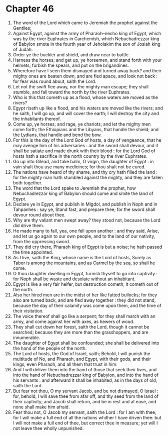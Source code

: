# Chapter 46

1. The word of the Lord which came to Jeremiah the prophet against the Gentiles;
2. Against Egypt, against the army of Pharaoh–necho king of Egypt, which was by the river Euphrates in Carchemish, which Nebuchadrezzar king of Babylon smote in the fourth year of Jehoiakim the son of Josiah king of Judah.
3. Order ye the buckler and shield, and draw near to battle.
4. Harness the horses; and get up, ye horsemen, and stand forth with your helmets; furbish the spears, and put on the brigandines.
5. Wherefore have I seen them dismayed and turned away back? and their mighty ones are beaten down, and are fled apace, and look not back : for fear was round about, saith the Lord.
6. Let not the swift flee away, nor the mighty man escape; they shall stumble, and fall toward the north by the river Euphrates.
7. Who is this that cometh up as a flood, whose waters are moved as the rivers?
8. Egypt riseth up like a flood, and his waters are moved like the rivers; and he saith, I will go up, and will cover the earth; I will destroy the city and the inhabitants thereof.
9. Come up, ye horses; and rage, ye chariots; and let the mighty men come forth; the Ethiopians and the Libyans, that handle the shield; and the Lydians, that handle and bend the bow.
10. For this is the day of the Lord God of hosts, a day of vengeance, that he may avenge him of his adversaries : and the sword shall devour, and it shall be satiate and made drunk with their blood : for the Lord God of hosts hath a sacrifice in the north country by the river Euphrates.
11. Go up into Gilead, and take balm, O virgin, the daughter of Egypt : in vain shalt thou use many medicines; for thou shalt not be cured.
12. The nations have heard of thy shame, and thy cry hath filled the land : for the mighty man hath stumbled against the mighty, and they are fallen both together.
13. The word that the Lord spake to Jeremiah the prophet, how Nebuchadrezzar king of Babylon should come and smite the land of Egypt.
14. Declare ye in Egypt, and publish in Migdol, and publish in Noph and in Tahpanhes : say ye, Stand fast, and prepare thee; for the sword shall devour round about thee.
15. Why are thy valiant men swept away? they stood not, because the Lord did drive them.
16. He made many to fall, yea, one fell upon another : and they said, Arise, and let us go again to our own people, and to the land of our nativity, from the oppressing sword.
17. They did cry there, Pharaoh king of Egypt is but a noise; he hath passed the time appointed.
18. As I live, saith the King, whose name is the Lord of hosts, Surely as Tabor is among the mountains, and as Carmel by the sea, so shall he come.
19. O thou daughter dwelling in Egypt, furnish thyself to go into captivity : for Noph shall be waste and desolate without an inhabitant.
20. Egypt is like a very fair heifer, but destruction cometh; it cometh out of the north.
21. Also her hired men are in the midst of her like fatted bullocks; for they also are turned back, and are fled away together : they did not stand, because the day of their calamity was come upon them, and the time of their visitation.
22. The voice thereof shall go like a serpent; for they shall march with an army, and come against her with axes, as hewers of wood.
23. They shall cut down her forest, saith the Lord, though it cannot be searched; because they are more than the grasshoppers, and are innumerable.
24. The daughter of Egypt shall be confounded; she shall be delivered into the hand of the people of the north.
25. The Lord of hosts, the God of Israel, saith; Behold, I will punish the multitude of No, and Pharaoh, and Egypt, with their gods, and their kings; even Pharaoh, and all them that trust in him:
26. And I will deliver them into the hand of those that seek their lives, and into the hand of Nebuchadrezzar king of Babylon, and into the hand of his servants : and afterward it shall be inhabited, as in the days of old, saith the Lord.
27. But fear not thou, O my servant Jacob, and be not dismayed, O Israel : for, behold, I will save thee from afar off, and thy seed from the land of their captivity; and Jacob shall return, and be in rest and at ease, and none shall make him afraid.
28. Fear thou not, O Jacob my servant, saith the Lord : for I am with thee; for I will make a full end of all the nations whither I have driven thee: but I will not make a full end of thee, but correct thee in measure; yet will I not leave thee wholly unpunished.

